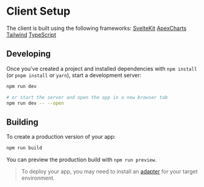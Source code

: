 # Client Setup

The client is built using the following frameworks:
 [SvelteKit](https://kit.svelte.dev/)
 [ApexCharts](https://apexcharts.com/)
 [Tailwind](https://tailwindcss.com/)
 [TypeScript](https://www.typescriptlang.org/)

## Developing

Once you've created a project and installed dependencies with `npm install` (or `pnpm install` or `yarn`), start a development server:

```bash
npm run dev

# or start the server and open the app in a new browser tab
npm run dev -- --open
```

## Building

To create a production version of your app:

```bash
npm run build
```

You can preview the production build with `npm run preview`.

> To deploy your app, you may need to install an [adapter](https://svelte.dev/docs/kit/adapters) for your target environment.
